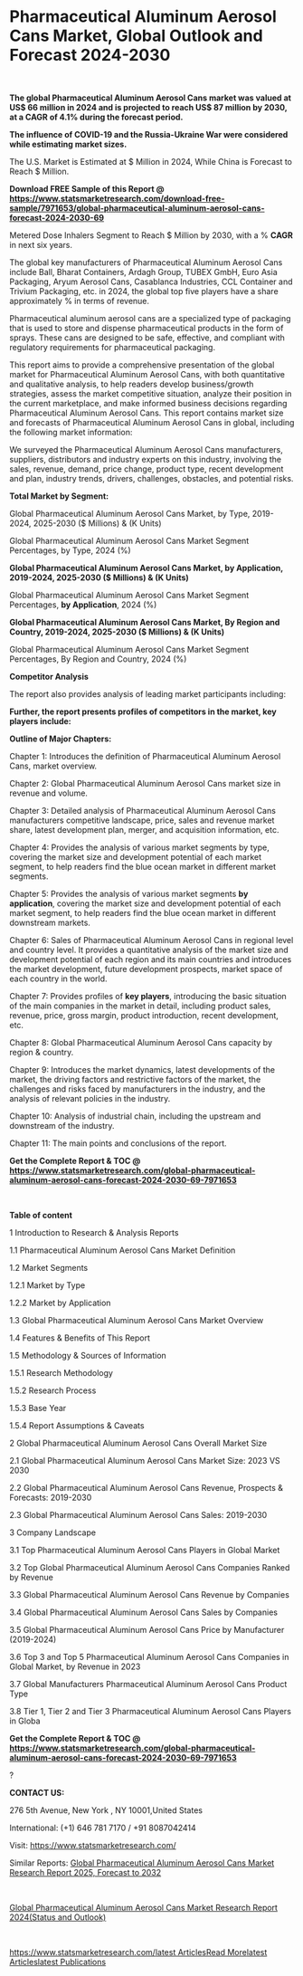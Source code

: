 <h1>Pharmaceutical Aluminum Aerosol Cans Market, Global Outlook and Forecast 2024-2030</h1><br/><p><strong>The global Pharmaceutical Aluminum Aerosol Cans market was valued at US$ 66 million in 2024 and is projected to reach US$ 87 million by 2030, at a <strong>CAGR</strong> of 4.1% during the forecast period. </strong></p>
 
 
 
 <p><strong>The influence of COVID-19 and the Russia-Ukraine War were considered while estimating market sizes.</strong></p>
 
 
 
 <p>The U.S. Market is Estimated at $ Million in 2024, While China is Forecast to Reach $ Million.</p>
 
 
 
 <p><strong>Download FREE Sample of this Report @ <a href="https://www.statsmarketresearch.com/download-free-sample/7971653/global-pharmaceutical-aluminum-aerosol-cans-forecast-2024-2030-69">https://www.statsmarketresearch.com/download-free-sample/7971653/global-pharmaceutical-aluminum-aerosol-cans-forecast-2024-2030-69</a></strong></p>
 
 
 
 <p>Metered Dose Inhalers Segment to Reach $ Million by 2030, with a % <strong>CAGR</strong> in next six years.</p>
 
 
 
 <p>The global key manufacturers of Pharmaceutical Aluminum Aerosol Cans include Ball, Bharat Containers, Ardagh Group, TUBEX GmbH, Euro Asia Packaging, Aryum Aerosol Cans, Casablanca Industries, CCL Container and Trivium Packaging, etc. in 2024, the global top five players have a share approximately % in terms of revenue.</p>
 
 
 
 <p>Pharmaceutical aluminum aerosol cans are a specialized type of packaging that is used to store and dispense pharmaceutical products in the form of sprays. These cans are designed to be safe, effective, and compliant with regulatory requirements for pharmaceutical packaging.</p>
 
 
 
 <p>This report aims to provide a comprehensive presentation of the global market for Pharmaceutical Aluminum Aerosol Cans, with both quantitative and qualitative analysis, to help readers develop business/growth strategies, assess the market competitive situation, analyze their position in the current marketplace, and make informed business decisions regarding Pharmaceutical Aluminum Aerosol Cans. This report contains market size and forecasts of Pharmaceutical Aluminum Aerosol Cans in global, including the following market information:</p>
 
 
 
 <p>We surveyed the Pharmaceutical Aluminum Aerosol Cans manufacturers, suppliers, distributors and industry experts on this industry, involving the sales, revenue, demand, price change, product type, recent development and plan, industry trends, drivers, challenges, obstacles, and potential risks.</p>
 
 
 
 <p><strong>Total Market by Segment:</strong></p>
 
 
 
 <p>Global Pharmaceutical Aluminum Aerosol Cans Market, by Type, 2019-2024, 2025-2030 ($ Millions) & (K Units)</p>
 
 
 
 <p>Global Pharmaceutical Aluminum Aerosol Cans Market Segment Percentages, by Type, 2024 (%)</p>
 
 
 
 <p><strong>Global Pharmaceutical Aluminum Aerosol Cans Market, <strong>by Application</strong>, 2019-2024, 2025-2030 ($ Millions) & (K Units)</strong></p>
 
 
 
 <p>Global Pharmaceutical Aluminum Aerosol Cans Market Segment Percentages, <strong>by Application</strong>, 2024 (%)</p>
 
 
 
 <p><strong>Global Pharmaceutical Aluminum Aerosol Cans Market, By Region and Country, 2019-2024, 2025-2030 ($ Millions) & (K Units)</strong></p>
 
 
 
 <p>Global Pharmaceutical Aluminum Aerosol Cans Market Segment Percentages, By Region and Country, 2024 (%)</p>
 
 
 
 <p><strong>Competitor Analysis</strong></p>
 
 
 
 <p>The report also provides analysis of leading market participants including:</p>
 
 
 
 <p><strong>Further, the report presents profiles of competitors in the market, <strong>key players</strong> include:</strong></p>
 
 
 
 <p><strong>Outline of Major Chapters:</strong></p>
 
 
 
 <p>Chapter 1: Introduces the definition of Pharmaceutical Aluminum Aerosol Cans, market overview.</p>
 
 
 
 <p>Chapter 2: Global Pharmaceutical Aluminum Aerosol Cans market size in revenue and volume.</p>
 
 
 
 <p>Chapter 3: Detailed analysis of Pharmaceutical Aluminum Aerosol Cans manufacturers competitive landscape, price, sales and revenue market share, latest development plan, merger, and acquisition information, etc.</p>
 
 
 
 <p>Chapter 4: Provides the analysis of various market segments by type, covering the market size and development potential of each market segment, to help readers find the blue ocean market in different market segments.</p>
 
 
 
 <p>Chapter 5: Provides the analysis of various market segments <strong>by application</strong>, covering the market size and development potential of each market segment, to help readers find the blue ocean market in different downstream markets.</p>
 
 
 
 <p>Chapter 6: Sales of Pharmaceutical Aluminum Aerosol Cans in regional level and country level. It provides a quantitative analysis of the market size and development potential of each region and its main countries and introduces the market development, future development prospects, market space of each country in the world.</p>
 
 
 
 <p>Chapter 7: Provides profiles of <strong>key players</strong>, introducing the basic situation of the main companies in the market in detail, including product sales, revenue, price, gross margin, product introduction, recent development, etc.</p>
 
 
 
 <p>Chapter 8: Global Pharmaceutical Aluminum Aerosol Cans capacity by region & country.</p>
 
 
 
 <p>Chapter 9: Introduces the market dynamics, latest developments of the market, the driving factors and restrictive factors of the market, the challenges and risks faced by manufacturers in the industry, and the analysis of relevant policies in the industry.</p>
 
 
 
 <p>Chapter 10: Analysis of industrial chain, including the upstream and downstream of the industry.</p>
 
 
 
 <p>Chapter 11: The main points and conclusions of the report.</p>
 
 
 
 <div><b>Get the Complete Report & TOC @ <a href="https://www.statsmarketresearch.com/global-pharmaceutical-aluminum-aerosol-cans-forecast-2024-2030-69-7971653">https://www.statsmarketresearch.com/global-pharmaceutical-aluminum-aerosol-cans-forecast-2024-2030-69-7971653</a></b></div>
 
 
 
 <p><br />
 
 <b>Table of content</b></p>
 
 
 
 <p>1 Introduction to Research & Analysis Reports<br />
 
 1.1 Pharmaceutical Aluminum Aerosol Cans Market Definition<br />
 
 1.2 Market Segments<br />
 
 1.2.1 Market by Type<br />
 
 1.2.2 Market by Application<br />
 
 1.3 Global Pharmaceutical Aluminum Aerosol Cans Market Overview<br />
 
 1.4 Features & Benefits of This Report<br />
 
 1.5 Methodology & Sources of Information<br />
 
 1.5.1 Research Methodology<br />
 
 1.5.2 Research Process<br />
 
 1.5.3 Base Year<br />
 
 1.5.4 Report Assumptions & Caveats<br />
 
 2 Global Pharmaceutical Aluminum Aerosol Cans Overall Market Size<br />
 
 2.1 Global Pharmaceutical Aluminum Aerosol Cans Market Size: 2023 VS 2030<br />
 
 2.2 Global Pharmaceutical Aluminum Aerosol Cans Revenue, Prospects & Forecasts: 2019-2030<br />
 
 2.3 Global Pharmaceutical Aluminum Aerosol Cans Sales: 2019-2030<br />
 
 3 Company Landscape<br />
 
 3.1 Top Pharmaceutical Aluminum Aerosol Cans Players in Global Market<br />
 
 3.2 Top Global Pharmaceutical Aluminum Aerosol Cans Companies Ranked by Revenue<br />
 
 3.3 Global Pharmaceutical Aluminum Aerosol Cans Revenue by Companies<br />
 
 3.4 Global Pharmaceutical Aluminum Aerosol Cans Sales by Companies<br />
 
 3.5 Global Pharmaceutical Aluminum Aerosol Cans Price by Manufacturer (2019-2024)<br />
 
 3.6 Top 3 and Top 5 Pharmaceutical Aluminum Aerosol Cans Companies in Global Market, by Revenue in 2023<br />
 
 3.7 Global Manufacturers Pharmaceutical Aluminum Aerosol Cans Product Type<br />
 
 3.8 Tier 1, Tier 2 and Tier 3 Pharmaceutical Aluminum Aerosol Cans Players in Globa</p>
 
 
 
 <div><b>Get the Complete Report & TOC @ <a href="https://www.statsmarketresearch.com/global-pharmaceutical-aluminum-aerosol-cans-forecast-2024-2030-69-7971653">https://www.statsmarketresearch.com/global-pharmaceutical-aluminum-aerosol-cans-forecast-2024-2030-69-7971653</a></b></div>
 
 
 
 <p>? </p>
 
 
 
 <p><b>CONTACT US:</b><br />
 
 276 5th Avenue, New York , NY 10001,United States<br />
 
 International: (+1) 646 781 7170 / +91 8087042414<br />
 
 Visit: <a href="https://www.statsmarketresearch.com/">https://www.statsmarketresearch.com/</a><br />
 
 Similar Reports: <a href="https://www.statsmarketresearch.com/global-pharmaceutical-aluminum-aerosol-cans-forecast-2024-2030-69-7971653">Global Pharmaceutical Aluminum Aerosol Cans Market Research Report 2025, Forecast to 2032</a><br />
 
 <br />
 
 <a href="https://www.statsmarketresearch.com/global-pharmaceutical-aluminum-aerosol-cans-forecast-2024-2030-69-7971653">Global Pharmaceutical Aluminum Aerosol Cans Market Research Report 2024(Status and Outlook)</a><br />
 
 <br />
 
 <a href="https://gyeongbokgung.com">https://www.statsmarketresearch.com/</a><a href="https://hallyeomaritime.com">latest Articles</a><a href="https://jingwansa.com">Read More</a><a href="https://nguoiviet.jp/">latest Articles</a><a href="https://www.intelmarketresearch.com/">latest Publications</a></p>